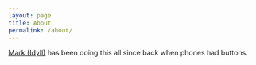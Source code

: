 ```yaml
---
layout: page
title: About
permalink: /about/
---
```


[Mark (Idyll)](https://github.com/idyll) has been doing this all since back when phones had buttons.

<br/>
<br/>
